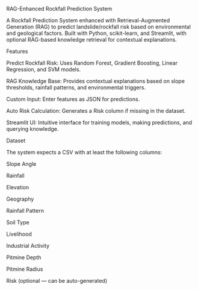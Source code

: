 RAG-Enhanced Rockfall Prediction System

A Rockfall Prediction System enhanced with Retrieval-Augmented Generation (RAG) to predict landslide/rockfall risk based on environmental and geological factors. Built with Python, scikit-learn, and Streamlit, with optional RAG-based knowledge retrieval for contextual explanations.

Features

Predict Rockfall Risk: Uses Random Forest, Gradient Boosting, Linear Regression, and SVM models.

RAG Knowledge Base: Provides contextual explanations based on slope thresholds, rainfall patterns, and environmental triggers.

Custom Input: Enter features as JSON for predictions.

Auto Risk Calculation: Generates a Risk column if missing in the dataset.

Streamlit UI: Intuitive interface for training models, making predictions, and querying knowledge.

Dataset

The system expects a CSV with at least the following columns:

Slope Angle

Rainfall

Elevation

Geography

Rainfall Pattern

Soil Type

Livelihood

Industrial Activity

Pitmine Depth

Pitmine Radius

Risk (optional — can be auto-generated)
